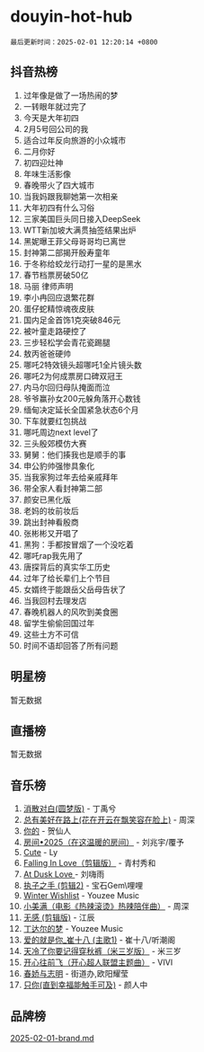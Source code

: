 # douyin-hot-hub

`最后更新时间：2025-02-01 12:20:14 +0800`

## 抖音热榜

1. 过年像是做了一场热闹的梦
1. 一转眼年就过完了
1. 今天是大年初四
1. 2月5号回公司的我
1. 适合过年反向旅游的小众城市
1. 二月你好
1. 初四迎灶神
1. 年味生活影像
1. 春晚带火了四大城市
1. 当我妈跟我聊她第一次相亲
1. 大年初四有什么习俗
1. 三家美国巨头同日接入DeepSeek
1. WTT新加坡大满贯抽签结果出炉
1. 黑妮曝王菲父母哥哥均已离世
1. 封神第二部揭开殷寿童年
1. 于冬称给蛟龙行动打一星的是黑水
1. 春节档票房破50亿
1. 马丽 律师声明
1. 李小冉回应退繁花群
1. 蛋仔蛇精惊魂夜皮肤
1. 国内足金首饰1克突破846元
1. 被叶童走路硬控了
1. 三步轻松学会青花瓷踢腿
1. 敖丙爸爸硬帅
1. 哪吒2特效镜头超哪吒1全片镜头数
1. 哪吒2为何成票房口碑双冠王
1. 内马尔回归母队掩面而泣
1. 爷爷赢孙女200元躲角落开心数钱
1. 缅甸决定延长全国紧急状态6个月
1. 下车就要红包挑战
1. 哪吒周边next level了
1. 三头殷郊模仿大赛
1. 舅舅：他们揍我也是顺手的事
1. 申公豹帅强惨具象化
1. 当我家狗过年去给亲戚拜年
1. 带全家人看封神第二部
1. 颜安已黑化版
1. 老妈的妆前妆后
1. 跳出封神看殷商
1. 张彬彬又开唱了
1. 黑狗：手都按冒烟了一个没吃着
1. 哪吒rap我先用了
1. 唐探背后的真实华工历史
1. 过年了给长辈们上个节目
1. 女婿终于能跟岳父岳母告状了
1. 当我回村去理发店
1. 春晚机器人的风吹到美食圈
1. 留学生偷偷回国过年
1. 这些土方不可信
1. 时间不语却回答了所有问题

## 明星榜

暂无数据

## 直播榜

暂无数据

## 音乐榜

1. [消散对白(圆梦版)](https://sf5-hl-cdn-tos.douyinstatic.com/obj/tos-cn-ve-2774/og4jB5I5IizzoZVAAAzWgBMAsMDWoArfwBOiFs) - 丁禹兮
1. [总有美好在路上(花在开云在飘笑容在脸上)](https://sf5-hl-cdn-tos.douyinstatic.com/obj/tos-cn-ve-2774/oU5u7NwtfBIvaNhoQBszOvAlRiAoiWAVVyBMq4) - 周深
1. [你的](https://sf5-hl-cdn-tos.douyinstatic.com/obj/tos-cn-ve-2774/oYuIeKf42jB7sEV6B2upMdpYAgfrQWj0FeRegh) - 贺仙人
1. [房间•2025（在这温暖的房间）](https://sf5-hl-cdn-tos.douyinstatic.com/obj/tos-cn-ve-2774/oMzJcnT8BgIetASeBfwfEeBQVNfACiCifhfZP7g) - 刘兆宇/覆予
1. [Cute](https://sf6-cdn-tos.douyinstatic.com/obj/tos-cn-ve-2774/o4IbIzHWKAAB4wsS5qMBRiiAlEBGTpQRNfFvuo) - Ly
1. [Falling In Love（剪辑版）](https://sf5-hl-cdn-tos.douyinstatic.com/obj/tos-cn-ve-2774/o8ajpA8zzgBPahbBIO8AcKGBLJezFCRd1wfP9f) - 青村秀和
1. [ At Dusk  Love ](https://sf6-cdn-tos.douyinstatic.com/obj/tos-cn-ve-2774/o8CrpCf5CaYgI4ZrtQgMQAFEfuGqNnRSDQAPBc) - 刘嗨雨
1. [执子之手 (剪辑2)](https://sf5-hl-cdn-tos.douyinstatic.com/obj/tos-cn-ve-2774/oUoZLQjCc31XzqsBnBQUNgeKtYPBcgbFDwtfcu) - 宝石Gem\哩哩
1. [Winter Wishlist](https://sf3-cdn-tos.douyinstatic.com/obj/tos-cn-ve-2774/oIIgUOeamCFCVAzxN6MFRLIBlLGpUqQxeeHrLE) - Youzee Music
1. [小美满（电影《热辣滚烫》热辣陪伴曲）](https://sf5-hl-cdn-tos.douyinstatic.com/obj/tos-cn-ve-2774/o0GAn2lSgfZIDUgtevCGDQYnFg4CwnrBaxbTZL) - 周深
1. [无感 (剪辑版)](https://sf5-hl-cdn-tos.douyinstatic.com/obj/tos-cn-ve-2774/o0eIsUzJBDlQaQFC5OFlgbMEZC1TFYBftOBn6p) - 江辰
1. [丁达尔的梦](https://sf5-hl-cdn-tos.douyinstatic.com/obj/tos-cn-ve-2774/oMU3WirUZBVQkAC9ccG5P2IQirziZM2RTInUY) - Youzee Music
1. [爱的就是你_崔十八 (主歌1)](https://sf5-hl-cdn-tos.douyinstatic.com/obj/tos-cn-ve-2774/oI5BO5DhFZ6UTcNCnZaOCBLtZ7WIMQGfgnXf5E) - 崔十八/听潮阁
1. [天冷了你要记得穿秋裤（米三岁版）](https://sf5-hl-cdn-tos.douyinstatic.com/obj/tos-cn-ve-2774/oQlIwVIDWiZ6BQilAorS7MA0AgCkQDvcZAdm1) - 米三岁
1. [开心往前飞（开心超人联盟主题曲）](https://sf5-hl-cdn-tos.douyinstatic.com/obj/tos-cn-ve-2774/9d8fb7c82cf1421fb93a9fe925275e0a) - VIVI
1. [春娇与志明](https://sf5-hl-cdn-tos.douyinstatic.com/obj/tos-cn-ve-2774/e530d8fceb7044b39707d7f9ff54add1) - 街道办,欧阳耀莹
1. [只你(直到幸福能触手可及)](https://sf5-hl-cdn-tos.douyinstatic.com/obj/tos-cn-ve-2774/o0lBkRDzFTeaVSUz3ZZSCBVtZ5DIMQGfgmEAuE) - 颜人中

## 品牌榜

[2025-02-01-brand.md](2025-02-01-brand.md)
